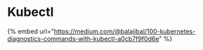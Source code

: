 # Kubectl

{% embed url="https://medium.com/@balajibal/100-kubernetes-diagnostics-commands-with-kubectl-a0cb7f9f0d6e" %}
